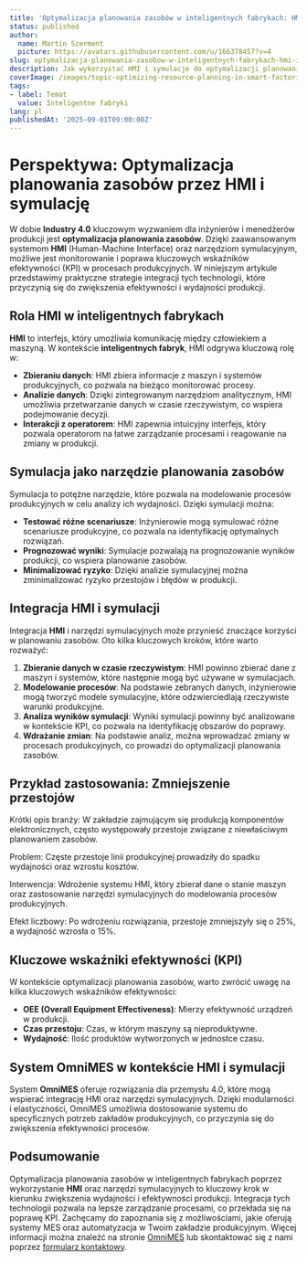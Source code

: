 ```yaml
---
title: 'Optymalizacja planowania zasobów w inteligentnych fabrykach: HMI i symulacja'
status: published
author:
  name: Martin Szerment
  picture: https://avatars.githubusercontent.com/u/166378457?v=4
slug: optymalizacja-planowania-zasobow-w-inteligentnych-fabrykach-hmi-i-symulacja
description: Jak wykorzystać HMI i symulacje do optymalizacji planowania zasobów w inteligentnych fabrykach i poprawy KPI produkcji.
coverImage: /images/topic-optimizing-resource-planning-in-smart-factories-leveraging-hmi-interfaces-and-simulation-for-enhanced-production-k.png
tags:
- label: Temat
  value: Inteligentne fabryki
lang: pl
publishedAt: '2025-09-01T09:00:00Z'
---
```

# Perspektywa: Optymalizacja planowania zasobów przez HMI i symulację

W dobie **Industry 4.0** kluczowym wyzwaniem dla inżynierów i menedżerów produkcji jest **optymalizacja planowania zasobów**. Dzięki zaawansowanym systemom **HMI** (Human-Machine Interface) oraz narzędziom symulacyjnym, możliwe jest monitorowanie i poprawa kluczowych wskaźników efektywności (KPI) w procesach produkcyjnych. W niniejszym artykule przedstawimy praktyczne strategie integracji tych technologii, które przyczynią się do zwiększenia efektywności i wydajności produkcji.

## Rola HMI w inteligentnych fabrykach

**HMI** to interfejs, który umożliwia komunikację między człowiekiem a maszyną. W kontekście **inteligentnych fabryk**, HMI odgrywa kluczową rolę w:

- **Zbieraniu danych**: HMI zbiera informacje z maszyn i systemów produkcyjnych, co pozwala na bieżąco monitorować procesy.
- **Analizie danych**: Dzięki zintegrowanym narzędziom analitycznym, HMI umożliwia przetwarzanie danych w czasie rzeczywistym, co wspiera podejmowanie decyzji.
- **Interakcji z operatorem**: HMI zapewnia intuicyjny interfejs, który pozwala operatorom na łatwe zarządzanie procesami i reagowanie na zmiany w produkcji.

## Symulacja jako narzędzie planowania zasobów

Symulacja to potężne narzędzie, które pozwala na modelowanie procesów produkcyjnych w celu analizy ich wydajności. Dzięki symulacji można:

- **Testować różne scenariusze**: Inżynierowie mogą symulować różne scenariusze produkcyjne, co pozwala na identyfikację optymalnych rozwiązań.
- **Prognozować wyniki**: Symulacje pozwalają na prognozowanie wyników produkcji, co wspiera planowanie zasobów.
- **Minimalizować ryzyko**: Dzięki analizie symulacyjnej można zminimalizować ryzyko przestojów i błędów w produkcji.

## Integracja HMI i symulacji

Integracja **HMI** i narzędzi symulacyjnych może przynieść znaczące korzyści w planowaniu zasobów. Oto kilka kluczowych kroków, które warto rozważyć:

1. **Zbieranie danych w czasie rzeczywistym**: HMI powinno zbierać dane z maszyn i systemów, które następnie mogą być używane w symulacjach.
2. **Modelowanie procesów**: Na podstawie zebranych danych, inżynierowie mogą tworzyć modele symulacyjne, które odzwierciedlają rzeczywiste warunki produkcyjne.
3. **Analiza wyników symulacji**: Wyniki symulacji powinny być analizowane w kontekście KPI, co pozwala na identyfikację obszarów do poprawy.
4. **Wdrażanie zmian**: Na podstawie analiz, można wprowadzać zmiany w procesach produkcyjnych, co prowadzi do optymalizacji planowania zasobów.

## Przykład zastosowania: Zmniejszenie przestojów

Krótki opis branży: W zakładzie zajmującym się produkcją komponentów elektronicznych, często występowały przestoje związane z niewłaściwym planowaniem zasobów.

Problem: Częste przestoje linii produkcyjnej prowadziły do spadku wydajności oraz wzrostu kosztów.

Interwencja: Wdrożenie systemu HMI, który zbierał dane o stanie maszyn oraz zastosowanie narzędzi symulacyjnych do modelowania procesów produkcyjnych.

Efekt liczbowy: Po wdrożeniu rozwiązania, przestoje zmniejszyły się o 25%, a wydajność wzrosła o 15%.

## Kluczowe wskaźniki efektywności (KPI)

W kontekście optymalizacji planowania zasobów, warto zwrócić uwagę na kilka kluczowych wskaźników efektywności:

- **OEE (Overall Equipment Effectiveness)**: Mierzy efektywność urządzeń w produkcji.
- **Czas przestoju**: Czas, w którym maszyny są nieproduktywne.
- **Wydajność**: Ilość produktów wytworzonych w jednostce czasu.

## System OmniMES w kontekście HMI i symulacji

System **OmniMES** oferuje rozwiązania dla przemysłu 4.0, które mogą wspierać integrację HMI oraz narzędzi symulacyjnych. Dzięki modularności i elastyczności, OmniMES umożliwia dostosowanie systemu do specyficznych potrzeb zakładów produkcyjnych, co przyczynia się do zwiększenia efektywności procesów.

## Podsumowanie

Optymalizacja planowania zasobów w inteligentnych fabrykach poprzez wykorzystanie **HMI** oraz narzędzi symulacyjnych to kluczowy krok w kierunku zwiększenia wydajności i efektywności produkcji. Integracja tych technologii pozwala na lepsze zarządzanie procesami, co przekłada się na poprawę KPI. Zachęcamy do zapoznania się z możliwościami, jakie oferują systemy MES oraz automatyzacja w Twoim zakładzie produkcyjnym. Więcej informacji można znaleźć na stronie [OmniMES](https://www.omnimes.com/pl/projekt) lub skontaktować się z nami poprzez [formularz kontaktowy](https://www.omnimes.com/pl/kontakt).

